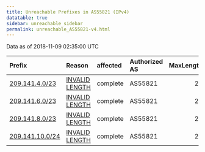 ```yaml
---
title: Unreachable Prefixes in AS55821 (IPv4)
datatable: true
sidebar: unreachable_sidebar
permalink: unreachable_AS55821-v4.html
---
```


Data as of 2018-11-09 02:35:00 UTC


<div class="datatable-begin"></div>

| Prefix                                                   | Reason                                                                                                    | affected   | Authorized AS   |   MaxLength | Anchor                                       |   unreachable /24s |
|:---------------------------------------------------------|:----------------------------------------------------------------------------------------------------------|:-----------|:----------------|------------:|:---------------------------------------------|-------------------:|
| [209.141.4.0/23](https://stat.ripe.net/209.141.4.0/23)   | [INVALID LENGTH](https://rpki-validator.ripe.net/announcement-preview?asn=AS55821&prefix=209.141.4.0/23)  | complete   | AS55821         |          20 | [APNIC](unreachable_APNIC_RPKI_Root-v4.html) |                  2 |
| [209.141.6.0/23](https://stat.ripe.net/209.141.6.0/23)   | [INVALID LENGTH](https://rpki-validator.ripe.net/announcement-preview?asn=AS55821&prefix=209.141.6.0/23)  | complete   | AS55821         |          20 | [APNIC](unreachable_APNIC_RPKI_Root-v4.html) |                  2 |
| [209.141.8.0/23](https://stat.ripe.net/209.141.8.0/23)   | [INVALID LENGTH](https://rpki-validator.ripe.net/announcement-preview?asn=AS55821&prefix=209.141.8.0/23)  | complete   | AS55821         |          20 | [APNIC](unreachable_APNIC_RPKI_Root-v4.html) |                  2 |
| [209.141.10.0/24](https://stat.ripe.net/209.141.10.0/24) | [INVALID LENGTH](https://rpki-validator.ripe.net/announcement-preview?asn=AS55821&prefix=209.141.10.0/24) | complete   | AS55821         |          20 | [APNIC](unreachable_APNIC_RPKI_Root-v4.html) |                  1 |

<div class="datatable-end"></div>
